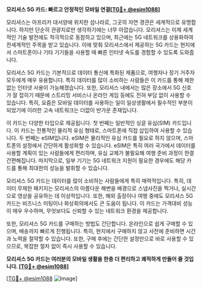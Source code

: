 **모리셔스 5G 카드: 빠르고 안정적인 모바일 연결[[TG💪+ @esim1088](https://t.me/s/esim1088)]**

모리셔스는 아프리카 대서양에 위치한 섬나라로, 그곳의 자연 경관은 세계적으로 유명합니다. 하지만 단순히 관광지로만 생각하기에는 너무 아깝습니다. 모리셔스는 이제 세계적인 기술 발전에도 적극적으로 동참하고 있으며, 최근에는 5G 네트워크를 상용화하여 전세계적인 주목을 받고 있습니다. 이에 맞춰 모리셔스에서 제공하는 5G 카드는 현지에서 스마트폰이나 기타 기기들을 사용할 때 빠른 인터넷 속도를 경험할 수 있도록 도와줍니다.

모리셔스 5G 카드는 기본적으로 데이터 통신에 특화된 제품으로, 여행자나 장기 거주자 모두에게 매우 유용합니다. 특히 데이터를 많이 소비하는 사람들은 이 카드를 통해 제한 없는 인터넷 사용이 가능해졌습니다. 또한, 모리셔스 내에서는 많은 장소에서 5G 신호가 잘 잡히기 때문에 스트리밍 서비스나 온라인 게임 등에도 전혀 부담 없이 사용할 수 있습니다. 특히, 요즘은 모바일 데이터를 사용하는 일이 일상생활에서 필수적인 부분이 되었기에 이러한 고속 네트워크는 더없이 반가운 존재입니다.

이 카드는 다양한 타입으로 제공됩니다. 첫 번째는 일반적인 싱글 유심(SIM) 카드입니다. 이 카드는 전통적인 물리적 유심 형태로, 스마트폰에 직접 삽입하여 사용할 수 있습니다. 두 번째는 eSIM입니다. eSIM은 물리적인 유심 카드를 필요로 하지 않으며, 스마트폰의 설정에서 간단하게 활성화할 수 있습니다. eSIM은 특히 여러 국가에서 데이터를 사용할 계획이 있는 사람들에게 편리하며, 유심 교체가 불필요해 여행 준비 과정이 한결 간편해집니다. 마지막으로, 일부 기기는 5G 네트워크 지원이 필요한 경우에도 해당 카드를 통해 최대한의 성능을 발휘할 수 있습니다.

모리셔스 5G 카드는 데이터를 많이 소비하는 사람들에게 특히 매력적입니다. 특히, 데이터 무제한 패키지는 모리셔스의 아름다운 해변을 배경으로 스냅사진을 찍거나, 실시간으로 영상을 공유하는 데 이상적입니다. 또한, 해외 출장이나 여행 중에도 모리셔스 5G 카드는 비즈니스 미팅이나 화상회의에서도 큰 도움이 됩니다. 이 카드는 가격대비 성능이 매우 우수하며, 무엇보다도 신뢰할 수 있는 네트워크 환경을 제공합니다.

또한, 모리셔스 5G 카드를 구매하는 방법도 간단합니다. 온라인으로 쉽게 구매할 수 있으며, 배송까지 빠르게 진행됩니다. 특히, 현지에서 구매하지 않고 사전에 준비하면 시간과 노력을 절약할 수 있습니다. 또한, 구매 후에는 간단한 설정만으로 바로 사용할 수 있으므로, 복잡한 절차 없이 즉시 사용할 수 있습니다.

**모리셔스 5G 카드는 여러분의 모바일 생활을 한층 더 편리하고 쾌적하게 만들어 줄 것입니다. [[TG💪+ @esim1088](https://t.me/s/esim1088)]**

[[TG💪+ @esim1088](https://t.me/s/esim1088) ![Image](https://i.postimg.cc/Y0z9fWf4/image.png)]